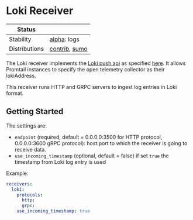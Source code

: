 # Loki Receiver

<!-- status autogenerated section -->
| Status        |           |
| ------------- |-----------|
| Stability     | [alpha]: logs   |
| Distributions | [contrib], [sumo] |

[alpha]: https://github.com/open-telemetry/opentelemetry-collector#alpha
[contrib]: https://github.com/open-telemetry/opentelemetry-collector-releases/tree/main/distributions/otelcol-contrib
[sumo]: https://github.com/SumoLogic/sumologic-otel-collector
<!-- end autogenerated section -->

The Loki receiver implements the [Loki push api](https://grafana.com/docs/loki/latest/clients/promtail/#loki-push-api) as specified [here](https://grafana.com/docs/loki/latest/api/#push-log-entries-to-loki). 
It allows Promtail instances to specify the open telemetry collector as their lokiAddress.

This receiver runs HTTP and GRPC servers to ingest log entries in Loki format.

## Getting Started

The settings are:

- `endpoint` (required, default = 0.0.0.0:3500 for HTTP protocol, 0.0.0.0:3600 gRPC protocol): host:port to which the receiver is going to receive data.
- `use_incoming_timestamp` (optional, default = false) if set `true` the timestamp from Loki log entry is used

Example:
```yaml
receivers:
  loki:
    protocols:
      http:
      grpc:
    use_incoming_timestamp: true
```
